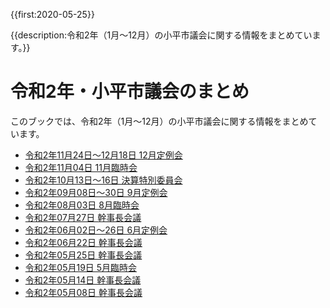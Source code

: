 {{first:2020-05-25}}

{{description:令和2年（1月～12月）の小平市議会に関する情報をまとめています。}}

# 令和2年・小平市議会のまとめ

このブックでは、令和2年（1月～12月）の小平市議会に関する情報をまとめています。

<!--
それ以外の年度に関するまとめは、[こちらからどうぞ。](https://yasutakeyohei.com/books/)

<!--
令和2年6月24日 議会運営員会（作成中）

令和2年6月23日 幹事長会議（作成中）

令和2年6月17日 都市基盤整備調査特別委員会（作成中）

令和2年6月16日 広聴広報委員会（作成中）
-->

- [令和2年11月24日～12月18日 12月定例会](./20201124_teireikai/index.md)
- [令和2年11月04日 11月臨時会](./20201104_rinjikai/index.md)
- [令和2年10月13日～16日 決算特別委員会](./20201013_kessan/index.md)
- [令和2年09月08日～30日 9月定例会](./20200908_teireikai/index.md)
- [令和2年08月03日 8月臨時会](./20200803_rinjikai/index.md)
- [令和2年07月27日 幹事長会議](./20200727_kanjicho_kaigi/index.md)
- [令和2年06月02日～26日 6月定例会](./20200602_teireikai/index.md)
- [令和2年06月22日 幹事長会議](./20200622_kanjicho_kaigi/index.md)
- [令和2年05月25日 幹事長会議](./20200525_kanjicho_kaigi/index.md)
- [令和2年05月19日 5月臨時会](./20200519_rinjikai/index.md)
- [令和2年05月14日 幹事長会議](./20200514_kanjicho_kaigi/index.md)
- [令和2年05月08日 幹事長会議](./20200508_kanjicho_kaigi/index.md)

